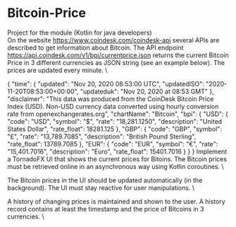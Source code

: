 # Bitcoin-Price
Project for the module (Kotlin for java developers) \
On the website https://www.coindesk.com/coindesk-api several APIs are described to get information about Bitcoin.  The API endpoint https://api.coindesk.com/v1/bpi/currentprice.json returns the current Bitcoin Price in 3 different currencies as JSON string (see an example below). The prices are updated every minute. \

{
  "time": {
    "updated": "Nov 20, 2020 08:53:00 UTC",
    "updatedISO": "2020-11-20T08:53:00+00:00",
    "updateduk": "Nov 20, 2020 at 08:53 GMT"
  },
  "disclaimer": "This data was produced from the CoinDesk Bitcoin Price Index (USD). Non-USD currency data converted using hourly conversion rate from openexchangerates.org",
  "chartName": "Bitcoin",
  "bpi": {
    "USD": {
      "code": "USD",
      "symbol": "$",
      "rate": "18,281.1250",
      "description": "United States Dollar",
      "rate_float": 18281.125
    },
    "GBP": {
      "code": "GBP",
      "symbol": "£",
      "rate": "13,789.7085",
      "description": "British Pound Sterling",
      "rate_float": 13789.7085
    },
    "EUR": {
      "code": "EUR",
      "symbol": "€",
      "rate": "15,401.7016",
      "description": "Euro",
      "rate_float": 15401.7016
    }
  }
}
Implement a TornadoFX UI that shows the current prices for Bitoins. The Bitcoin prices must be retrieved online in an asynchronous way using Kotlin coroutines. \

The Bitcoin prices in the UI should be updated automatically (in the background). The UI must stay reactive for user manipulations. \

A history of changing prices is maintained and shown to the user. A history record contains at least the timestamp and the price of Bitcoins  in 3 currencies. \
